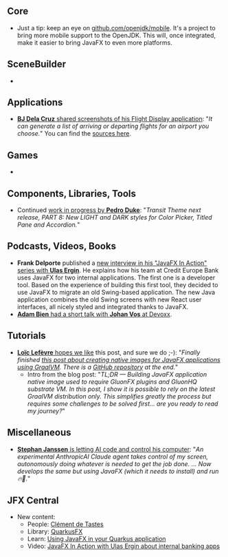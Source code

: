 ## Core

* Just a tip: keep an eye on [github.com/openjdk/mobile](https://github.com/openjdk/mobile). It's a project to bring more mobile support to the OpenJDK. This will, once integrated, make it easier to bring JavaFX to even more platforms.

## SceneBuilder

*

## Applications

* [**BJ Dela Cruz** shared screenshots of his Flight Display application](https://www.linkedin.com/posts/bj-delacruz_seattle-tacoma-international-airport-departures-activity-7254534029104844801-gJCx/): "_It can generate a list of arriving or departing flights for an airport you choose._" You can find the [sources here](https://bitbucket.org/bjpeterdelacruz/flight-display/src/main/).

## Games

*

## Components, Libraries, Tools

* Continued [work in progress by **Pedro Duke**](https://x.com/P_Duke/status/1847993884355277286): "_Transit Theme next release, PART 8: New LIGHT and DARK styles for Color Picker, Titled Pane and Accordion._"

## Podcasts, Videos, Books

* **Frank Delporte** published a [new interview in his "JavaFX In Action" series with **Ulas Ergin**](https://webtechie.be/post/2024-10-22-jfxinaction-ulas-ergin/). He explains how his team at Credit Europe Bank uses JavaFX for two internal applications. The first one is a developer tool. Based on the experience of building this first tool, they decided to use JavaFX to migrate an old Swing-based application. The new Java application combines the old Swing screens with new React user interfaces, all nicely styled and integrated thanks to JavaFX.
* [**Adam Bien** had a short talk with **Johan Vos** at Devoxx](https://www.youtube.com/shorts/5LhUtEDPf5E).

## Tutorials

* [**Loïc Lefèvre** hopes we like](https://x.com/Loic__Lefevre/status/1848390393252987106) this post, and sure we do ;-): "_Finally finished [this post about creating native images for JavaFX applications using GraalVM](https://medium.com/db-one/building-javafx-app-native-image-with-graalvm-new-achievement-unlocked-c5e236ecf11d). There is a [GitHub repository](https://github.com/loiclefevre/javafx-native) at the end._"
  * Intro from the blog post: "_TL;DR — Building JavaFX application native image used to require GluonFX plugins and GluonHQ substrate VM. In this post, I show it is possible to rely on the latest GraalVM distribution only. This simplifies greatly the process but requires some challenges to be solved first… are you ready to read my journey?_"

## Miscellaneous

* [**Stephan Janssen** is letting AI code and control his computer](https://x.com/Stephan007/status/1848775499578794017): "_An experimental AnthropicAI Claude agent takes control of my screen, autonomously doing whatever is needed to get the job done. ... Now develops the same but using JavaFX (which it needs to install) and run 🔥🧠._"

## JFX Central

* New content:
  * People: [Clément de Tastes](https://www.jfx-central.com/people/c.detastes) 
  * Library: [QuarkusFX](https://www.jfx-central.com/libraries/quarkusfx)
  * Learn: [Using JavaFX in your Quarkus application](https://www.jfx-central.com/learn-javafx/quarkusfx)
  * Video: [JavaFX In Action with Ulas Ergin about internal banking apps](https://www.jfx-central.com/videos/djbC7zWc-2w)
